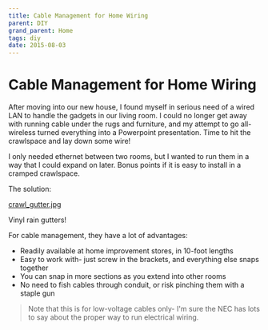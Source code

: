 ```yaml
---
title: Cable Management for Home Wiring
parent: DIY
grand_parent: Home
tags: diy
date: 2015-08-03
---
```


# Cable Management for Home Wiring

After moving into our new house, I found myself in serious need of a wired LAN to handle the gadgets in our living room. I could no longer get away with running cable under the rugs and furniture, and my attempt to go all-wireless turned everything into a Powerpoint presentation. Time to hit the crawlspace and lay down some wire!

I only needed ethernet between two rooms, but I wanted to run them in a way that I could expand on later. Bonus points if it is easy to install in a cramped crawlspace.  

The solution:

[crawl_gutter.jpg](/media/crawl_gutter.JPG)

Vinyl rain gutters!

For cable management, they have a lot of advantages:

*   Readily available at home improvement stores, in 10-foot lengths
*   Easy to work with- just screw in the brackets, and everything else snaps together
*   You can snap in more sections as you extend into other rooms
*   No need to fish cables through conduit, or risk pinching them with a staple gun

>Note that this is for low-voltage cables only- I'm sure the NEC has lots to say about the proper way to run electrical wiring.